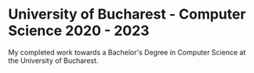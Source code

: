 # University of Bucharest - Computer Science 2020 - 2023
My completed work towards a Bachelor's Degree in Computer Science at the University of Bucharest.
